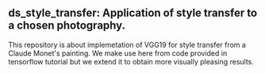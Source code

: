 ## ds_style_transfer: Application of style transfer to a chosen photography.
This repository is about implemetation of VGG19 for style transfer from a Claude Monet's painting. We make use here from code provided in tensorflow tutorial but we extend it to obtain more visually pleasing results.


